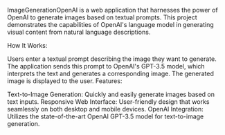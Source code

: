 
ImageGenerationOpenAI is a web application that harnesses the power of OpenAI to generate images based on textual prompts. This project demonstrates the capabilities of OpenAI's language model in generating visual content from natural language descriptions.

How It Works:

Users enter a textual prompt describing the image they want to generate.
The application sends this prompt to OpenAI's GPT-3.5 model, which interprets the text and generates a corresponding image.
The generated image is displayed to the user.
Features:

Text-to-Image Generation: Quickly and easily generate images based on text inputs.
Responsive Web Interface: User-friendly design that works seamlessly on both desktop and mobile devices.
OpenAI Integration: Utilizes the state-of-the-art OpenAI GPT-3.5 model for text-to-image generation.
